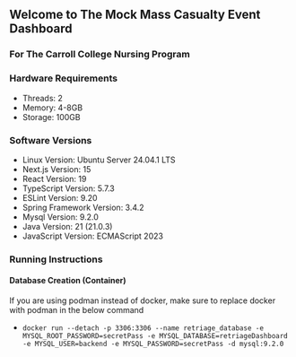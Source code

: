 ## Welcome to The Mock Mass Casualty Event Dashboard

### For The Carroll College Nursing Program

### Hardware Requirements

- Threads: 2
- Memory:  4-8GB
- Storage: 100GB

### Software Versions

- Linux Version: Ubuntu Server 24.04.1 LTS
- Next.js Version: 15
- React Version: 19
- TypeScript Version: 5.7.3
- ESLint Version: 9.20
- Spring Framework Version: 3.4.2
- Mysql Version: 9.2.0
- Java Version: 21 (21.0.3)
- JavaScript Version: ECMAScript 2023

### Running Instructions

#### Database Creation (Container)

If you are using podman instead of docker, make sure to replace docker with podman in the below command

- `docker run --detach -p 3306:3306 --name retriage_database -e
  MYSQL_ROOT_PASSWORD=secretPass -e MYSQL_DATABASE=retriageDashboard -e
  MYSQL_USER=backend -e MYSQL_PASSWORD=secretPass -d mysql:9.2.0`